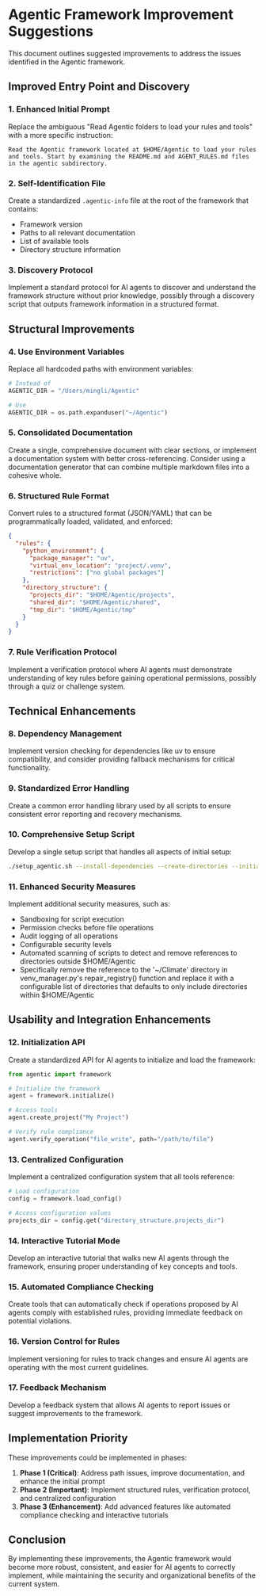 # Agentic Framework Improvement Suggestions

This document outlines suggested improvements to address the issues identified in the Agentic framework.

## Improved Entry Point and Discovery

### 1. Enhanced Initial Prompt
Replace the ambiguous "Read Agentic folders to load your rules and tools" with a more specific instruction:
```
Read the Agentic framework located at $HOME/Agentic to load your rules and tools. Start by examining the README.md and AGENT_RULES.md files in the agentic subdirectory.
```

### 2. Self-Identification File
Create a standardized `.agentic-info` file at the root of the framework that contains:
- Framework version
- Paths to all relevant documentation
- List of available tools
- Directory structure information

### 3. Discovery Protocol
Implement a standard protocol for AI agents to discover and understand the framework structure without prior knowledge, possibly through a discovery script that outputs framework information in a structured format.

## Structural Improvements

### 4. Use Environment Variables
Replace all hardcoded paths with environment variables:
```python
# Instead of
AGENTIC_DIR = "/Users/mingli/Agentic"

# Use
AGENTIC_DIR = os.path.expanduser("~/Agentic")
```

### 5. Consolidated Documentation
Create a single, comprehensive document with clear sections, or implement a documentation system with better cross-referencing. Consider using a documentation generator that can combine multiple markdown files into a cohesive whole.

### 6. Structured Rule Format
Convert rules to a structured format (JSON/YAML) that can be programmatically loaded, validated, and enforced:
```json
{
  "rules": {
    "python_environment": {
      "package_manager": "uv",
      "virtual_env_location": "project/.venv",
      "restrictions": ["no global packages"]
    },
    "directory_structure": {
      "projects_dir": "$HOME/Agentic/projects",
      "shared_dir": "$HOME/Agentic/shared",
      "tmp_dir": "$HOME/Agentic/tmp"
    }
  }
}
```

### 7. Rule Verification Protocol
Implement a verification protocol where AI agents must demonstrate understanding of key rules before gaining operational permissions, possibly through a quiz or challenge system.

## Technical Enhancements

### 8. Dependency Management
Implement version checking for dependencies like uv to ensure compatibility, and consider providing fallback mechanisms for critical functionality.

### 9. Standardized Error Handling
Create a common error handling library used by all scripts to ensure consistent error reporting and recovery mechanisms.

### 10. Comprehensive Setup Script
Develop a single setup script that handles all aspects of initial setup:
```bash
./setup_agentic.sh --install-dependencies --create-directories --initialize-registry
```

### 11. Enhanced Security Measures
Implement additional security measures, such as:
- Sandboxing for script execution
- Permission checks before file operations
- Audit logging of all operations
- Configurable security levels
- Automated scanning of scripts to detect and remove references to directories outside $HOME/Agentic
- Specifically remove the reference to the '~/Climate' directory in venv_manager.py's repair_registry() function and replace it with a configurable list of directories that defaults to only include directories within $HOME/Agentic

## Usability and Integration Enhancements

### 12. Initialization API
Create a standardized API for AI agents to initialize and load the framework:
```python
from agentic import framework

# Initialize the framework
agent = framework.initialize()

# Access tools
agent.create_project("My Project")

# Verify rule compliance
agent.verify_operation("file_write", path="/path/to/file")
```

### 13. Centralized Configuration
Implement a centralized configuration system that all tools reference:
```python
# Load configuration
config = framework.load_config()

# Access configuration values
projects_dir = config.get("directory_structure.projects_dir")
```

### 14. Interactive Tutorial Mode
Develop an interactive tutorial that walks new AI agents through the framework, ensuring proper understanding of key concepts and tools.

### 15. Automated Compliance Checking
Create tools that can automatically check if operations proposed by AI agents comply with established rules, providing immediate feedback on potential violations.

### 16. Version Control for Rules
Implement versioning for rules to track changes and ensure AI agents are operating with the most current guidelines.

### 17. Feedback Mechanism
Develop a feedback system that allows AI agents to report issues or suggest improvements to the framework.

## Implementation Priority

These improvements could be implemented in phases:

1. **Phase 1 (Critical)**: Address path issues, improve documentation, and enhance the initial prompt
2. **Phase 2 (Important)**: Implement structured rules, verification protocol, and centralized configuration
3. **Phase 3 (Enhancement)**: Add advanced features like automated compliance checking and interactive tutorials

## Conclusion

By implementing these improvements, the Agentic framework would become more robust, consistent, and easier for AI agents to correctly implement, while maintaining the security and organizational benefits of the current system.
